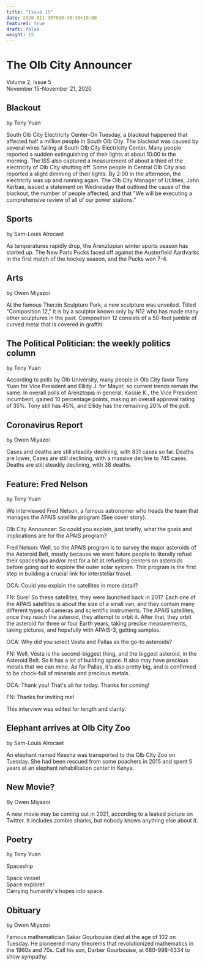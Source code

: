 ```yaml
---
title: "Issue 15"
date: 2020-011-30T010:40:30+10:00
featured: true
draft: false
weight: 15
---
```



# The Olb City Announcer
Volume 2, Issue 5  
November 15-November 21, 2020

## Blackout
by Tony Yuan

South Olb City Electricity Center-On Tuesday, a blackout happened that affected half a million people in South Olb City. The blackout was caused by several wires failing at South Olb City Electricity Center. Many people reported a sudden extinguishing of their lights at about 10:00 in the morning. The ISS also captured a measurement of about a third of the electricity of Olb City shutting off. Some people in Central Olb City also reported a slight dimming of their lights. By 2:00 in the afternoon, the electricity was up and running again. The Olb City Manager of Utilities, John Kerbae, issued a statement on Wednesday that outlined the cause of the blackout, the number of people affected, and that "We will be executing a comprehensive review of all of our power stations."

## Sports
by Sam-Louis Alrocaet

As temperatures rapidly drop, the Arenztopian winter sports season has started up. The New Paris Pucks faced off against the Austerfield Aardvarks in the first match of the hockey season, and the Pucks won 7-4.

## Arts
by Owen Miyazoi

At the famous Therzin Sculpture Park, a new sculpture was unveiled. Titled "Composition 12," it is by a sculptor known only by N12 who has made many other sculptures in the past. Composition 12 consists of a 50-foot jumble of curved metal that is covered in graffiti.

## The Political Politician: the weekly politics column
by Tony Yuan

According to polls by Olb University, many people in Olb City favor Tony Yuan for Vice President and Ellidy J. for Mayor, so current trends remain the same. In overall polls of Arenztopia in general, Kassie K., the Vice President incumbent, gained 10 percentage points, making an overall approval rating of 35%. Tony still has 45%, and Ellidy has the remaining 20% of the poll. 

## Coronavirus Report
by Owen Miyazoi

Cases and deaths are still steadily declining, with 831 cases so far. Deaths are lower, Cases are still declining, with a massive decline to 745 cases. Deaths are still steadily declining, with 38 deaths. 

## Feature: Fred Nelson
by Tony Yuan

We interviewed Fred Nelson, a famous astronomer who heads the team that manages the APAIS satellite program (See cover story).

Olb City Announcer: So could you explain, just briefly, what the goals and implications are for the APAIS program?

Fred Nelson: Well, so the APAIS program is to survey the major asteroids of the Asteroid Belt, mostly because we want future people to literally refuel their spaceships and/or rest for a bit at refuelling centers on asteroids before going out to explore the outer solar system. This program is the first step in building a crucial link for interstellar travel. 

OCA: Could you explain the satellites in more detail?

FN: Sure! So these satellites, they were launched back in 2017. Each one of the APAIS satellites is about the size of a small van, and they contain many different types of cameras and scientific instruments. The APAIS satellites, once they reach the asteroid, they attempt to orbit it. After that, they orbit the asteroid for three or four Earth years, taking precise measurements, taking pictures, and hopefully with APAIS-3, getting samples.

OCA: Why did you select Vesta and Pallas as the go-to asteroids?

FN: Well, Vesta is the second-biggest thing, and the biggest asteroid, in the Asteroid Belt. So it has a lot of building space. It also may have precious metals that we can mine.
As for Pallas, it's also pretty big, and is confirmed to be chock-full of minerals and precious metals.

OCA: Thank you! That's all for today. Thanks for coming!

FN: Thanks for inviting me!

This interview was edited for length and clarity.

## Elephant arrives at Olb City Zoo
by Sam-Louis Alrocaet

An elephant named Keesha was transported to the Olb City Zoo on Tuesday. She had been rescued from some poachers in 2015 and spent 5 years at an elephant rehabilitation center in Kenya. 

## New Movie?
By Owen Miyazoi

A new movie may be coming out in 2021, according to a leaked picture on Twitter. It includes zombie sharks, but nobody knows anything else about it.

## Poetry
by Tony Yuan

Spaceship

Space vessel    
Space explorer    
Carrying humanity's hopes
into space.

## Obituary
by Owen Miyazoi

Famous mathematician Sakar Gourbouise died at the age of 102 on Tuesday. He pioneered many theorems that revolutionized mathematics in the 1960s and 70s. Call his son, Darber Gourbouise, at 680-998-6334 to show sympathy.

